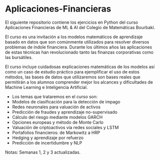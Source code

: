 # Aplicaciones-Financieras

El siguiente repositorio contiene los ejercicios en Python del curso Aplicaciones Financieras de ML & AI del Colegio de Matemáticas Bourbaki. 

El curso es una invitación a los modelos matemáticos de aprendizaje basado en datos que son comúnmente utilizados para resolver diversos problemas de índole financiera. Durante los últimos años las aplicaciones de estas técnicas han revolucionado tanto las finanzas corporativas como las bursátiles.


El curso incluye cuidadosas explicaciones matemáticas de los modelos así como un caso de estudio práctico para ejemplificar el uso de estos métodos, las bases de datos que utilizaremos son bases reales que permitirán a los alumnos comprender mejor los alcances y dificultades de Machine Learning e Inteligencia Artificial.

- Los temas que trataremos en el curso son: 
- Modelos de clasificación para la detección de impago
- Redes neuronales para valuación de activos
- Predicción de fraudes y aprendizaje no-supervisado
- Cálculo del riesgo mediante modelos GARCH
- Opciones europeas y método de Monte Carlo
- Valuación de criptoactivos vía redes sociales y LSTM
- Portafolios financieros: de Markowitz a HRP
- Hedging y aprendizaje por refuerzo
- Predicción de incertidumbre y NLP

Notas: Semanas 1, 2 y 3 actualizadas.
